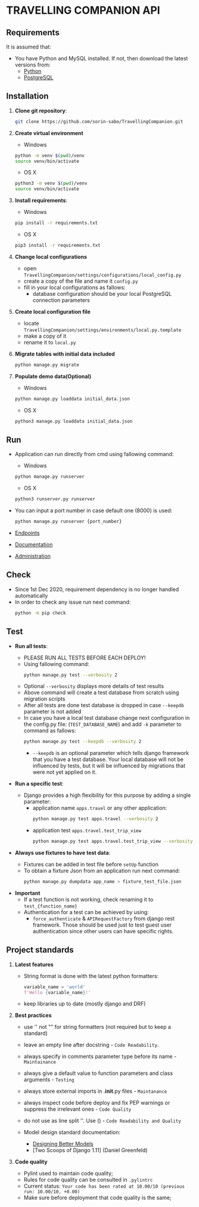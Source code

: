 # TRAVELLING COMPANION API

## Requirements

It is assumed that:
-   You have Python and MySQL installed. If not, then download the latest versions from:
    * [Python](https://www.python.org/downloads/)
    * [PostgreSQL](https://www.postgresql.org/download/)

## Installation

1. **Clone git repository**:
   ```bash
   git clone https://github.com/sorin-sabo/TravellingCompanion.git
   ```

2. **Create virtual environment**
    - Windows
    ```bash
    python -m venv $(pwd)/venv
    source venv/bin/activate
    ```
   
    - OS X
    ```bash
    python3 -m venv $(pwd)/venv
    source venv/bin/activate
    ```

3. **Install requirements**:
    - Windows
    ```bash
    pip install -r requirements.txt
    ```
   
    - OS X
    ```bash
    pip3 install -r requirements.txt
    ```

4. **Change local configurations**
    - open `TravellingCompanion/settings/configurations/local_config.py`
    - create a copy of the file and name it `config.py`
    - fill in your local configurations as fallows:
        - database configuration should be your local PostgreSQL connection parameters

5. **Create local configuration file**
    - locate `TravellingCompanion/settings/environments/local.py.template`
    - make a copy of it
    - rename it to `local.py`

6. **Migrate tables with initial data included**
    ```bash 
    python manage.py migrate
    ```
7. **Populate demo data(Optional)**
   - Windows
   ```bash
   python manage.py loaddata initial_data.json
   ```
   
   - OS X
   ```bash
   python3 manage.py loaddata initial_data.json
   ```

## Run

-   Application can run directly from cmd using fallowing command:
    - Windows
    ```bash
    python manage.py runserver
    ```
      
    - OS X
    ```bash
    python3 runserver.py runserver
    ```

-   You can input a port number in case default one (8000) is used:
    ```bash
    python manage.py runserver {port_number}
    ```

-   [Endpoints](http://localhost:8000/api/)
-   [Documentation](http://localhost:8000/docs/)
-   [Administration](http://localhost:8000/admin/)

## Check

*   Since 1st Dec 2020, requirement dependency is no longer handled automatically
*   In order to check any issue run next command:
    ```bash
    python -m pip check
    ```

## Test

-   **Run all tests**:
    - PLEASE RUN ALL TESTS BEFORE EACH DEPLOY!
    - Using fallowing command:
        ```bash
        python manage.py test --verbosity 2
        ```
    - Optional `--verbosity` displays more details of test results
    - Above command will create a test database from scratch using migration scripts
    - After all tests are done test database is dropped in case `--keepdb` parameter is not added
    - In case you have a local test database change next configuration in the config.py file: 
    (`TEST_DATABASE_NAME`) and add `-k` parameter to command as fallows:
         ```bash
        python manage.py test --keepdb --verbosity 2
        ```
        - `--keepdb` is an optional parameter which tells django framework that you
        have a test database. Your local database will not be influenced by tests, but it will
        be influenced by migrations that were not yet applied on it.
       
-   **Run a specific test**:
    - Django provides a high flexibility for this purpose by adding a single parameter:
        - application name `apps.travel` or any other application:
            ```bash
            python manage.py test apps.travel --verbosity 2
            ```
        - application test `apps.travel.test_trip_view`
            ```bash
            python manage.py test apps.travel.test_trip_view --verbosity 2
            ```
-   **Always use fixtures to have test data**:
    - Fixtures can be added in test file before `setUp` function
    - To obtain a fixture Json from an application run next command:
        ```bash
        python manage.py dumpdata app_name > fixture_test_file.json
        ```

*   **Important** 
    * If a test function is not working, check renaming it to `test_{function_name}`
    * Authentication for a test can be achieved by using:
        -  `force_authenticate` & `APIRequestFactory` from django rest framework. 
        Those should be used just to test guest user authentication since other users
        can have specific rights.

## Project standards

1. **Latest features**
    -   String format is done with the latest python formatters:
        ```python 
        variable_name = 'world'
        f'Hello {variable_name}!'
        ```
    -   keep libraries up to date (mostly django and DRF)

2. **Best practices**
    - use '' not "" for string formatters (not required but to keep a standard)
    - leave an empty line after docstring - `Code Readability`.
    - always specify in comments parameter type before its name - `Maintainance`
    - always give a default value to function parameters and class arguments - `Testing`
    - always store external imports in .__init__.py files - `Maintanance`
    - always inspect code before deploy and fix PEP warnings or suppress the irrelevant ones - `Code Quality`
    - do not use as line split '\'. Use () - `Code Readability and Quality` 

    - Model design standard documentation:
        * [Designing Better Models](https://simpleisbetterthancomplex.com/tips/2018/02/10/django-tip-22-designing-better-models.html)
        * [Two Scoops of Django 1.11] (Daniel Greenfeld)

3. **Code quality**
   - Pylint used to maintain code quality;
   - Rules for code quality can be consulted in `.pylintrc`
   - Current status: `Your code has been rated at 10.00/10 (previous run: 10.00/10, +0.00)`
   - Make sure before deployment that code quality is the same;
